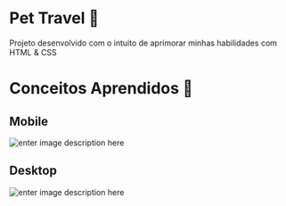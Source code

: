 # Pet Travel 🐶

Projeto desenvolvido com o intuito de aprimorar minhas habilidades com
HTML & CSS

# Conceitos Aprendidos 📝

## Mobile

![enter image description here](https://github.com/jordanruan/sitepettravel/blob/master/img/mobile.gif?raw=true)

## Desktop

![enter image description here](https://github.com/jordanruan/sitepettravel/blob/master/img/desktop.gif?raw=true)
